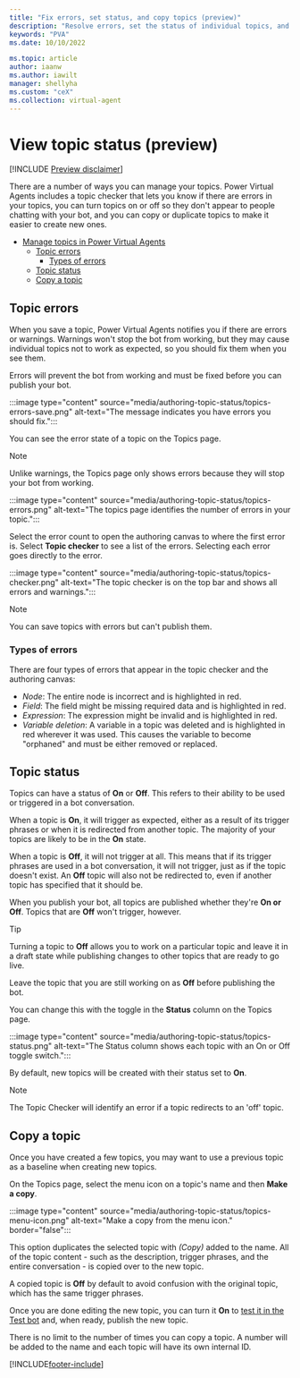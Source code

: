 ```yaml
---
title: "Fix errors, set status, and copy topics (preview)"
description: "Resolve errors, set the status of individual topics, and copy topics when creating new topics to save time in Power Virtual Agents preview."
keywords: "PVA"
ms.date: 10/10/2022

ms.topic: article
author: iaanw
ms.author: iawilt
manager: shellyha
ms.custom: "ceX"
ms.collection: virtual-agent
---
```


# View topic status (preview)

[!INCLUDE [Preview disclaimer](includes/public-preview-disclaimer.md)]

There are a number of ways you can manage your topics. Power Virtual Agents includes a topic checker that lets you know if there are errors in your topics, you can turn topics on or off so they don't appear to people chatting with your bot, and you can copy or duplicate topics to make it easier to create new ones.

- [Manage topics in Power Virtual Agents](#manage-topics-in-power-virtual-agents)
  - [Topic errors](#topic-errors)
    - [Types of errors](#types-of-errors)
  - [Topic status](#topic-status)
  - [Copy a topic](#copy-a-topic)

## Topic errors

When you save a topic, Power Virtual Agents notifies you if there are errors or warnings. Warnings won't stop the bot from working, but they may cause individual topics not to work as expected, so you should fix them when you see them.

Errors will prevent the bot from working and must be fixed before you can publish your bot.

:::image type="content" source="media/authoring-topic-status/topics-errors-save.png" alt-text="The message indicates you have errors you should fix.":::

You can see the error state of a topic on the Topics page.

> [!NOTE]
> Unlike warnings, the Topics page only shows errors because they will stop your bot from working.

:::image type="content" source="media/authoring-topic-status/topics-errors.png" alt-text="The topics page identifies the number of errors in your topic.":::

Select the error count to open the authoring canvas to where the first error is. Select **Topic checker** to see a list of the errors. Selecting each error goes directly to the error.  

:::image type="content" source="media/authoring-topic-status/topics-checker.png" alt-text="The topic checker is on the top bar and shows all errors and warnings.":::

> [!NOTE]
> You can save topics with errors but can't publish them.

### Types of errors

There are four types of errors that appear in the topic checker and the authoring canvas:

- _Node_: The entire node is incorrect and is highlighted in red.
- _Field_: The field might be missing required data and is highlighted in red.
- _Expression_: The expression might be invalid and is highlighted in red.
- _Variable deletion_: A variable in a topic was deleted and is highlighted in red wherever it was used. This causes the variable to become "orphaned" and must be either removed or replaced.

## Topic status

Topics can have a status of **On** or **Off**. This refers to their ability to be used or triggered in a bot conversation.

When a topic is **On**, it will trigger as expected, either as a result of its trigger phrases or when it is redirected from another topic. The majority of your topics are likely to be in the **On** state.

When a topic is **Off**, it will not trigger at all. This means that if its trigger phrases are used in a bot conversation, it will not trigger, just as if the topic doesn't exist. An **Off** topic will also not be redirected to, even if another topic has specified that it should be.

When you publish your bot, all topics are published whether they're **On or Off**. Topics that are **Off** won't trigger, however.
> [!TIP]
> Turning a topic to **Off** allows you to work on a particular topic and leave it in a draft state while publishing changes to other topics that are ready to go live.  
>
> Leave the topic that you are still working on as **Off** before publishing the bot.

You can change this with the toggle in the **Status** column on the Topics page.

:::image type="content" source="media/authoring-topic-status/topics-status.png" alt-text="The Status column shows each topic with an On or Off toggle switch.":::

By default, new topics will be created with their status set to **On**.

> [!NOTE]
> The Topic Checker will identify an error if a topic redirects to an 'off' topic.

## Copy a topic

Once you have created a few topics, you may want to use a previous topic as a baseline when creating new topics.

On the Topics page, select the menu icon on a topic's name and then **Make a copy**.

:::image type="content" source="media/authoring-topic-status/topics-menu-icon.png" alt-text="Make a copy from the menu icon." border="false":::

This option duplicates the selected topic with _(Copy)_ added to the name. All of the topic content - such as the description, trigger phrases, and the entire conversation - is copied over to the new topic.

A copied topic is **Off** by default to avoid confusion with the original topic, which has the same trigger phrases.

Once you are done editing the new topic, you can turn it **On** to [test it in the Test bot](authoring-test-bot.md) and, when ready, publish the new topic.

There is no limit to the number of times you can copy a topic. A number will be added to the name and each topic will have its own internal ID.

[!INCLUDE[footer-include](includes/footer-banner.md)]
